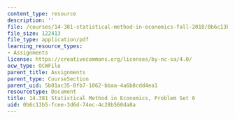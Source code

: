 ```yaml
---
content_type: resource
description: ''
file: /courses/14-381-statistical-method-in-economics-fall-2018/0b6c13b5fcee3d6d74ec4c28b560da8a_MIT14_381F18_PS6.pdf
file_size: 122413
file_type: application/pdf
learning_resource_types:
- Assignments
license: https://creativecommons.org/licenses/by-nc-sa/4.0/
ocw_type: OCWFile
parent_title: Assignments
parent_type: CourseSection
parent_uid: 5b01ac35-0fb7-1062-bbaa-4a6b8cdd4ea1
resourcetype: Document
title: 14.381 Statistical Method in Economics, Problem Set 6
uid: 0b6c13b5-fcee-3d6d-74ec-4c28b560da8a
---
```

